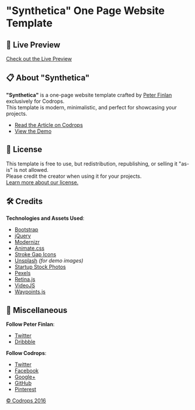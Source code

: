 # "Synthetica" One Page Website Template

## 🌟 Live Preview
[Check out the Live Preview](https://vijay-ky.github.io/startup-template-html-website-synthetica-003/)

## 📋 About "Synthetica"
**"Synthetica"** is a one-page website template crafted by [Peter Finlan](http://peterfinlan.com/) exclusively for Codrops.  
This template is modern, minimalistic, and perfect for showcasing your projects.

- [Read the Article on Codrops](http://tympanus.net/codrops/?p=26570)  
- [View the Demo](http://tympanus.net/Freebies/Synthetica/)

## 📜 License
This template is free to use, but redistribution, republishing, or selling it "as-is" is not allowed.  
Please credit the creator when using it for your projects.  
[Learn more about our license.](http://tympanus.net/codrops/licensing/)

## 🛠️ Credits
**Technologies and Assets Used**:
- [Bootstrap](http://getbootstrap.com/)
- [jQuery](https://jquery.com/)
- [Modernizr](https://modernizr.com/)
- [Animate.css](https://daneden.github.io/animate.css/)
- [Stroke Gap Icons](http://graphicburger.com/stroke-gap-icons-webfont/)
- [Unsplash](http://unsplash.com/) *(for demo images)*
- [Startup Stock Photos](http://startupstockphotos.com/)
- [Pexels](https://www.pexels.com/)
- [Retina.js](http://imulus.github.io/retinajs/)
- [VideoJS](http://videojs.com/)
- [Waypoints.js](http://imakewebthings.com/waypoints/)

## 🔗 Miscellaneous
**Follow Peter Finlan**:  
- [Twitter](https://twitter.com/peterfinlan)  
- [Dribbble](http://www.dribbble.com/peterfinlan)  

**Follow Codrops**:  
- [Twitter](http://www.twitter.com/codrops)  
- [Facebook](http://www.facebook.com/pages/Codrops/159107397912)  
- [Google+](https://plus.google.com/101095823814290637419)  
- [GitHub](https://github.com/codrops)  
- [Pinterest](http://www.pinterest.com/codrops/)  

[© Codrops 2016](http://www.codrops.com)

